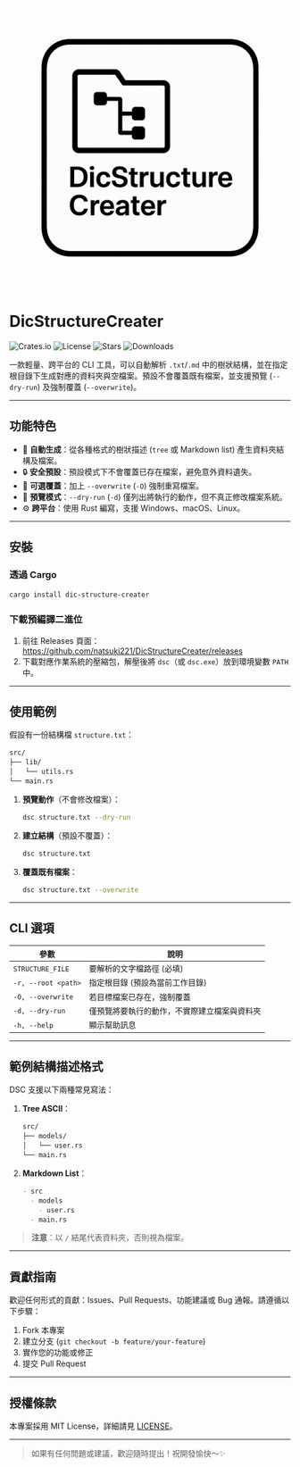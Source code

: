 ![Logo](/docs/logo.png)

# DicStructureCreater

![Crates.io](https://img.shields.io/crates/v/dic-structure-creater)
![License](https://img.shields.io/badge/license-MIT-blue)
![Stars](https://img.shields.io/github/stars/natsuki221/DicStructureCreater)
![Downloads](https://img.shields.io/crates/dr/dic-structure-creater)

一款輕量、跨平台的 CLI 工具，可以自動解析 `.txt`/`.md` 中的樹狀結構，並在指定根目錄下生成對應的資料夾與空檔案。預設不會覆蓋既有檔案，並支援預覽 (`--dry-run`) 及強制覆蓋 (`--overwrite`)。

---

## 功能特色

- 📁 **自動生成**：從各種格式的樹狀描述 (`tree` 或 Markdown list) 產生資料夾結構及檔案。
- 🔒 **安全預設**：預設模式下不會覆蓋已存在檔案，避免意外資料遺失。
- 🔄 **可選覆蓋**：加上 `--overwrite` (`-O`) 強制重寫檔案。
- 👀 **預覽模式**：`--dry-run` (`-d`) 僅列出將執行的動作，但不真正修改檔案系統。
- ⚙️ **跨平台**：使用 Rust 編寫，支援 Windows、macOS、Linux。

---

## 安裝

### 透過 Cargo
```bash
cargo install dic-structure-creater
```

### 下載預編譯二進位
1. 前往 Releases 頁面：
   https://github.com/natsuki221/DicStructureCreater/releases
2. 下載對應作業系統的壓縮包，解壓後將 `dsc`（或 `dsc.exe`）放到環境變數 `PATH` 中。

---

## 使用範例

假設有一份結構檔 `structure.txt`：

```txt
src/
├── lib/
│   └── utils.rs
└── main.rs
```

1. **預覽動作**（不會修改檔案）：
   ```bash
   dsc structure.txt --dry-run
   ```

2. **建立結構**（預設不覆蓋）：
   ```bash
   dsc structure.txt
   ```

3. **覆蓋既有檔案**：
   ```bash
   dsc structure.txt --overwrite
   ```

---

## CLI 選項

| 參數                       | 說明                                                |
|---------------------------|---------------------------------------------------|
| `STRUCTURE_FILE`          | 要解析的文字檔路徑 (必填)                           |
| `-r, --root <path>`       | 指定根目錄 (預設為當前工作目錄)                    |
| `-O, --overwrite`         | 若目標檔案已存在，強制覆蓋                         |
| `-d, --dry-run`           | 僅預覽將要執行的動作，不實際建立檔案與資料夾       |
| `-h, --help`              | 顯示幫助訊息                                       |

---

## 範例結構描述格式

DSC 支援以下兩種常見寫法：

1. **Tree ASCII**：
   ```txt
   src/
   ├── models/
   │   └── user.rs
   └── main.rs
   ```

2. **Markdown List**：
   ```md
   - src
     - models
       - user.rs
     - main.rs
   ```

> **注意**：以 `/` 結尾代表資料夾，否則視為檔案。

---

## 貢獻指南

歡迎任何形式的貢獻：Issues、Pull Requests、功能建議或 Bug 通報。請遵循以下步驟：

1. Fork 本專案
2. 建立分支 (`git checkout -b feature/your-feature`)
3. 實作您的功能或修正
4. 提交 Pull Request

---

## 授權條款

本專案採用 MIT License，詳細請見 [LICENSE](LICENSE)。

---

> 如果有任何問題或建議，歡迎隨時提出！祝開發愉快～✨

